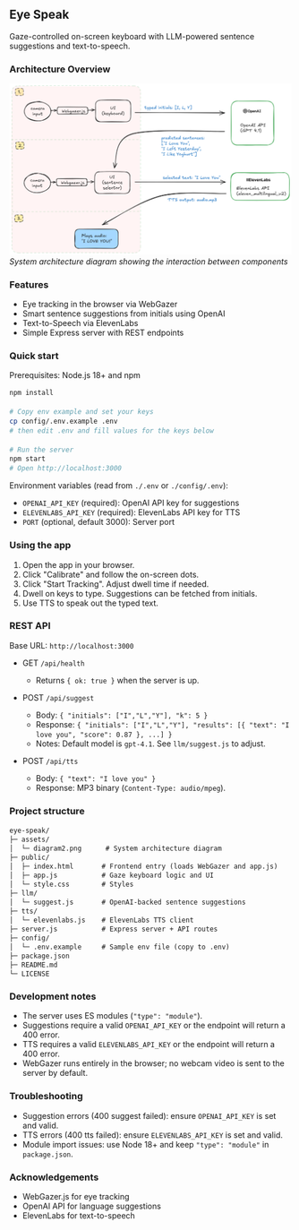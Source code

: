 ## Eye Speak

Gaze-controlled on-screen keyboard with LLM-powered sentence suggestions and text-to-speech.

### Architecture Overview

![Eye Speak Architecture Diagram](./assets/diagram2.png)
_System architecture diagram showing the interaction between components_

### Features

- Eye tracking in the browser via WebGazer
- Smart sentence suggestions from initials using OpenAI
- Text-to-Speech via ElevenLabs
- Simple Express server with REST endpoints

### Quick start

Prerequisites: Node.js 18+ and npm

```bash
npm install

# Copy env example and set your keys
cp config/.env.example .env
# then edit .env and fill values for the keys below

# Run the server
npm start
# Open http://localhost:3000
```

Environment variables (read from `./.env` or `./config/.env`):

- `OPENAI_API_KEY` (required): OpenAI API key for suggestions
- `ELEVENLABS_API_KEY` (required): ElevenLabs API key for TTS
- `PORT` (optional, default 3000): Server port

### Using the app

1. Open the app in your browser.
2. Click "Calibrate" and follow the on-screen dots.
3. Click "Start Tracking". Adjust dwell time if needed.
4. Dwell on keys to type. Suggestions can be fetched from initials.
5. Use TTS to speak out the typed text.

### REST API

Base URL: `http://localhost:3000`

- GET `/api/health`

  - Returns `{ ok: true }` when the server is up.

- POST `/api/suggest`

  - Body: `{ "initials": ["I","L","Y"], "k": 5 }`
  - Response: `{ "initials": ["I","L","Y"], "results": [{ "text": "I love you", "score": 0.87 }, ...] }`
  - Notes: Default model is `gpt-4.1`. See `llm/suggest.js` to adjust.

- POST `/api/tts`
  - Body: `{ "text": "I love you" }`
  - Response: MP3 binary (`Content-Type: audio/mpeg`).

### Project structure

```
eye-speak/
├─ assets/
│  └─ diagram2.png      # System architecture diagram
├─ public/
│  ├─ index.html       # Frontend entry (loads WebGazer and app.js)
│  ├─ app.js           # Gaze keyboard logic and UI
│  └─ style.css        # Styles
├─ llm/
│  └─ suggest.js       # OpenAI-backed sentence suggestions
├─ tts/
│  └─ elevenlabs.js    # ElevenLabs TTS client
├─ server.js           # Express server + API routes
├─ config/
│  └─ .env.example     # Sample env file (copy to .env)
├─ package.json
├─ README.md
└─ LICENSE
```

### Development notes

- The server uses ES modules (`"type": "module"`).
- Suggestions require a valid `OPENAI_API_KEY` or the endpoint will return a 400 error.
- TTS requires a valid `ELEVENLABS_API_KEY` or the endpoint will return a 400 error.
- WebGazer runs entirely in the browser; no webcam video is sent to the server by default.

### Troubleshooting

- Suggestion errors (400 suggest failed): ensure `OPENAI_API_KEY` is set and valid.
- TTS errors (400 tts failed): ensure `ELEVENLABS_API_KEY` is set and valid.
- Module import issues: use Node 18+ and keep `"type": "module"` in `package.json`.

### Acknowledgements

- WebGazer.js for eye tracking
- OpenAI API for language suggestions
- ElevenLabs for text-to-speech
